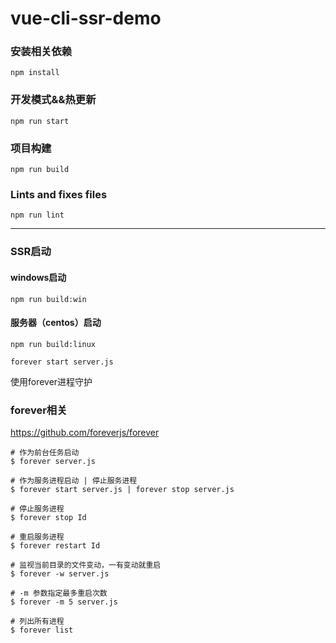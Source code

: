 # vue-cli-ssr-demo

### 安装相关依赖
```
npm install
```

### 开发模式&&热更新
```
npm run start
```

### 项目构建
```
npm run build
```

### Lints and fixes files
```
npm run lint
```

-----------------------

### SSR启动

#### windows启动
```
npm run build:win

```

#### 服务器（centos）启动
```
npm run build:linux

forever start server.js
```
使用forever进程守护

### forever相关
https://github.com/foreverjs/forever
```
# 作为前台任务启动
$ forever server.js

# 作为服务进程启动 | 停止服务进程
$ forever start server.js | forever stop server.js

# 停止服务进程
$ forever stop Id

# 重启服务进程
$ forever restart Id

# 监视当前目录的文件变动，一有变动就重启
$ forever -w server.js

# -m 参数指定最多重启次数
$ forever -m 5 server.js 

# 列出所有进程
$ forever list
```